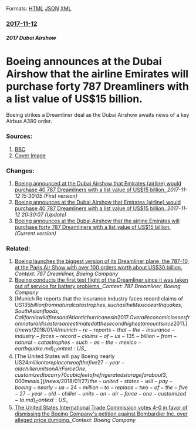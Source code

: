 
Formats: [HTML](/news/2017/11/12/boeing-announces-at-the-dubai-airshow-that-the-airline-emirates-will-purchase-forty-787-dreamliners-with-a-list-value-of-us-15-billion.html)  [JSON](/news/2017/11/12/boeing-announces-at-the-dubai-airshow-that-the-airline-emirates-will-purchase-forty-787-dreamliners-with-a-list-value-of-us-15-billion.json)  [XML](/news/2017/11/12/boeing-announces-at-the-dubai-airshow-that-the-airline-emirates-will-purchase-forty-787-dreamliners-with-a-list-value-of-us-15-billion.xml)  

### [2017-11-12](/news/2017/11/12/index.md)

##### 2017 Dubai Airshow
# Boeing announces at the Dubai Airshow that the airline Emirates will purchase forty 787 Dreamliners with a list value of US$15 billion. 

Boeing strikes a Dreamliner deal as the Dubai Airshow awaits news of a key Airbus A380 order.


### Sources:

1. [BBC](http://www.bbc.com/news/business-41960871)
1. [Cover Image](https://ichef-1.bbci.co.uk/news/1024/cpsprodpb/16DF1/production/_98718639_hi042954633.jpg)

### Changes:

1. [Boeing announced at the Dubai Airshow that Emirates (airline) would purchase 40 787 Dreamliners with a list value of US$15 billion. ](/news/2017/11/12/boeing-announced-at-the-dubai-airshow-that-emirates-airline-would-purchase-40-787-dreamliners-with-a-list-value-of-us-15-billion.md) _2017-11-12 15:30:05 (First version)_
2. [Boeing announces at the Dubai Airshow that Emirates (airline) would purchase 40 787 Dreamliners with a list value of US$15 billion. ](/news/2017/11/12/boeing-announces-at-the-dubai-airshow-that-emirates-airline-would-purchase-40-787-dreamliners-with-a-list-value-of-us-15-billion.md) _2017-11-12 20:30:07 (Update)_
2. [Boeing announces at the Dubai Airshow that the airline Emirates will purchase forty 787 Dreamliners with a list value of US$15 billion. ](/news/2017/11/12/boeing-announces-at-the-dubai-airshow-that-the-airline-emirates-will-purchase-forty-787-dreamliners-with-a-list-value-of-us-15-billion.md) _(Current version)_

### Related:

1. [Boeing launches the biggest version of its Dreamliner plane, the 787-10, at the Paris Air Show with over 100 orders worth about US$30 billion. ](/news/2013/06/18/boeing-launches-the-biggest-version-of-its-dreamliner-plane-the-787-10-at-the-paris-air-show-with-over-100-orders-worth-about-us-30-billio.md) _Context: 787 Dreamliner, Boeing Company_
2. [Boeing conducts the first test flight of the Dreamliner since it was taken out of service for battery problems. ](/news/2013/02/10/boeing-conducts-the-first-test-flight-of-the-dreamliner-since-it-was-taken-out-of-service-for-battery-problems.md) _Context: 787 Dreamliner, Boeing Company_
3. [Munich Re reports that the insurance industry faces record claims of US$135 billion from natural catastrophes, such as the Mexico earthquakes, South Asian floods, California wildfires and Atlantic hurricanes in 2017. Overall economic losses from natural disasters are estimated at the second highest amount since 2011. ](/news/2018/01/4/munich-re-reports-that-the-insurance-industry-faces-record-claims-of-us-135-billion-from-natural-catastrophes-such-as-the-mexico-earthquake.md) _Context: US$_
4. [The United States will pay Boeing nearly US$24 million to replace two of the five 27-year-old chiller units on Air Force One, customized to carry 70 cubic feet of refrigerated storage for about 3,000 meals. ](/news/2018/01/27/the-united-states-will-pay-boeing-nearly-us-24-million-to-replace-two-of-the-five-27-year-old-chiller-units-on-air-force-one-customized-to.md) _Context: US$_
5. [The United States International Trade Commission votes 4-0 in favor of dismissing the Boeing Company's petition against Bombardier Inc. over alleged price dumping. ](/news/2018/01/26/the-united-states-international-trade-commission-votes-4a0-in-favor-of-dismissing-the-boeing-company-s-petition-against-bombardier-inc-ov.md) _Context: Boeing Company_
